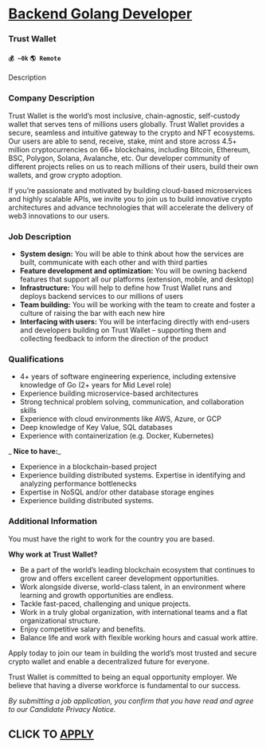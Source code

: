 # [Backend Golang Developer](https://www.remotewlb.com/apply/backend-golang-developer-36322)  
### Trust Wallet  
#### `💰 ~0k` `🌎 Remote`  

Description

### Company Description

Trust Wallet is the world’s most inclusive, chain-agnostic, self-custody wallet that serves tens of millions users globally. Trust Wallet provides a secure, seamless and intuitive gateway to the crypto and NFT ecosystems. Our users are able to send, receive, stake, mint and store across 4.5+ million cryptocurrencies on 66+ blockchains, including Bitcoin, Ethereum, BSC, Polygon, Solana, Avalanche, etc. Our developer community of different projects relies on us to reach millions of their users, build their own wallets, and grow crypto adoption.

If you’re passionate and motivated by building cloud-based microservices and highly scalable APIs, we invite you to join us to build innovative crypto architectures and advance technologies that will accelerate the delivery of web3 innovations to our users.

### Job Description

  *  **System design:** You will be able to think about how the services are built, communicate with each other and with third parties
  *  **Feature development and optimization:** You will be owning backend features that support all our platforms (extension, mobile, and desktop)
  *  **Infrastructure:** You will help to define how Trust Wallet runs and deploys backend services to our millions of users
  *  **Team building:** You will be working with the team to create and foster a culture of raising the bar with each new hire
  *  **Interfacing with users:** You will be interfacing directly with end-users and developers building on Trust Wallet – supporting them and collecting feedback to inform the direction of the product

### Qualifications

  * 4+ years of software engineering experience, including extensive knowledge of Go (2+ years for Mid Level role)
  * Experience building microservice-based architectures
  * Strong technical problem solving, communication, and collaboration skills
  * Experience with cloud environments like AWS, Azure, or GCP
  * Deep knowledge of Key Value, SQL databases
  * Experience with containerization (e.g. Docker, Kubernetes)

 _ **Nice to have:**_

  * Experience in a blockchain-based project
  * Experience building distributed systems. Expertise in identifying and analyzing performance bottlenecks
  * Expertise in NoSQL and/or other database storage engines
  * Experience building distributed systems. 

### Additional Information

You must have the right to work for the country you are based.

 **Why work at Trust Wallet?**

  * Be a part of the world’s leading blockchain ecosystem that continues to grow and offers excellent career development opportunities.
  * Work alongside diverse, world-class talent, in an environment where learning and growth opportunities are endless.
  * Tackle fast-paced, challenging and unique projects.
  * Work in a truly global organization, with international teams and a flat organizational structure.
  * Enjoy competitive salary and benefits.
  * Balance life and work with flexible working hours and casual work attire.

Apply today to join our team in building the world’s most trusted and secure crypto wallet and enable a decentralized future for everyone.  
  
Trust Wallet is committed to being an equal opportunity employer. We believe that having a diverse workforce is fundamental to our success.

 _By submitting a job application, you confirm that you have read and agree to our Candidate Privacy Notice._

  
## CLICK TO [APPLY](https://www.remotewlb.com/apply/backend-golang-developer-36322)

